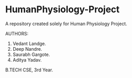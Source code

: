 # HumanPhysiology-Project
A repository created solely for Human Physiology Project.


AUTHORS:
1. Vedant Landge.
2. Deep Nandre.
3. Saurabh Gargote.
4. Aditya Yadav.

B.TECH CSE, 3rd Year.
